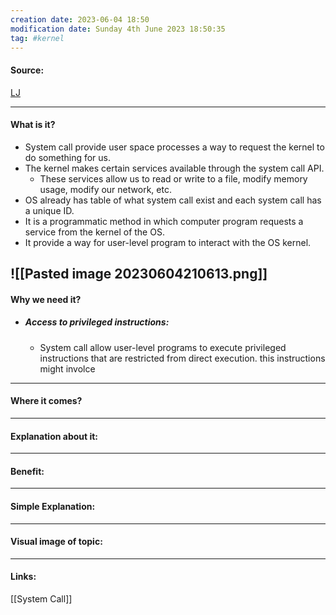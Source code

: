 ```yaml
---
creation date: 2023-06-04 18:50
modification date: Sunday 4th June 2023 18:50:35
tag: #kernel
---
```


#### Source:
[LJ](https://linuxjourney.com/lesson/system-calls)

-----------------------------------------------------
#### What is it?

* System call provide user space processes a way to request the kernel to do something for us.
* The kernel makes certain services available through the system call API.
	* These services allow us to read or write to a file, modify memory usage, modify our network, etc.
* OS already has table of what system call exist and each system call has a unique ID.
* It is a programmatic method in which computer program requests a service from the kernel of the OS.
* It provide a way for user-level program to interact with the OS kernel.

![[Pasted image 20230604210613.png]]
-----------------------------------------------------
#### Why we need it?

* ##### Access to privileged instructions:
	* System call allow user-level programs to execute privileged instructions that are restricted from direct execution. this instructions might involce
-----------------------------------------------------
#### Where it comes?


-----------------------------------------------------
#### Explanation about it:


-----------------------------------------------------
#### Benefit:


-----------------------------------------------------
#### Simple Explanation:


-----------------------------------------------------
#### Visual image of topic:


--------------------------------------------
#### Links:

[[System Call]]
